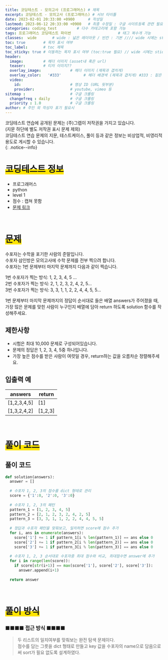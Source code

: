 ```yaml
---
title: 코딩테스트 - 모의고사 (프로그래머스) # 제목
excerpt: 코딩테스트 - 모의고사 (프로그래머스) # 서브 타이틀
date: 2023-02-01 20:33:00 +0900      # 작성일
lastmod: 2023-06-12 20:33:00 +0900   # 최종 수정일 : 구글 사이트등록 관련 필요
categories: coding_test         # 다수 카테고리에 포함 가능
tags: 프로그래머스 코딩테스트 파이썬                     # 태그 복수개 가능
classes:  wide       # wide : 넓은 레이아웃 / 빈칸 : 기본 //// wide 시에는 sticky toc 불가
toc: true        # 목차 표시 여부
toc_label:       # toc 제목
toc_sticky: true # 이동하는 목차 표시 여부 (toc:true 필요) // wide 시에는 sticky toc 불가
header: 
  image:         # 헤더 이미지 (asset내 혹은 url)
  teaser:        # 티저 이미지??
  overlay_image:             # 헤더 이미지 (제목과 겹치게)
  overlay_color:   '#333'          # 헤더 배경색 (제목과 겹치게) #333 : 짙은 회색
  video:
    id:                      # 영상 ID (URL 뒷부분)
    provider:                # youtube, vimeo 등
sitemap :                    # 구글 크롤링
  changefreq : daily         # 구글 크롤링
  priority : 1.0             # 구글 크롤링
author: # 주인 외 작성자 표기 필요시
---
```

<!--postNo: 20230201_002-->

코딩테스트 연습에 공개된 문제는 (주)그렙이 저작권을 가지고 있습니다.  
(지문 하단에 별도 저작권 표시 문제 제외)  
코딩테스트 연습 문제의 지문, 테스트케이스, 풀이 등과 같은 정보는 비상업적, 비영리적 용도로 게시할 수 있습니다.  
{: .notice--info}

# <span style='background:linear-gradient(to top, #FFE400 50%, transparent 50%)'>코딩테스트 정보</span>

- 프로그래머스
- python
- level 1
- 점수 : 캡쳐 못함
- [문제 링크](https://school.programmers.co.kr/learn/courses/30/lessons/42840)

<br>


# <span style='background:linear-gradient(to top, #FFE400 50%, transparent 50%)'>문제</span>

수포자는 수학을 포기한 사람의 준말입니다.  
수포자 삼인방은 모의고사에 수학 문제를 전부 찍으려 합니다.  
수포자는 1번 문제부터 마지막 문제까지 다음과 같이 찍습니다.  

1번 수포자가 찍는 방식: 1, 2, 3, 4, 5 ...  
2번 수포자가 찍는 방식: 2, 1, 2, 3, 2, 4, 2, 5...  
3번 수포자가 찍는 방식: 3, 3, 1, 1, 2, 2, 4, 4, 5, 5...  

1번 문제부터 마지막 문제까지의 정답이 순서대로 들은 배열 answers가 주어졌을 때,  
가장 많은 문제를 맞힌 사람이 누구인지 배열에 담아 return 하도록 solution 함수를 작성해주세요.  

## 제한사항

- 시험은 최대 10,000 문제로 구성되어있습니다.  
- 문제의 정답은 1, 2, 3, 4, 5중 하나입니다.  
- 가장 높은 점수를 받은 사람이 여럿일 경우, return하는 값을 오름차순 정렬해주세요.  

## 입출력 예

|answers|return|
|---|---|
|[1,2,3,4,5]|[1]|
|[1,3,2,4,2]|[1,2,3]|

<br>


# <span style='background:linear-gradient(to top, #FFE400 50%, transparent 50%)'>풀이 코드</span>

## 풀이 코드


```python
def solution(answers):
  answer = []
  
  # 수포자 1, 2, 3의 점수를 dict 형태로 관리
  score = {'1':0, '2':0, '3':0}
  
  # 수포자 1, 2, 3의 패턴
  pattern_1 = [1, 2, 3, 4, 5]
  pattern_2 = [2, 1, 2, 3, 2, 4, 2, 5]
  pattern_3 = [3, 3, 1, 1, 2, 2, 4, 4, 5, 5]
  
  # 정답과 수포자 패턴을 맞춰보고, 일치하면 score에 점수 추가
  for i, ans in enumerate(answers):
    score['1'] += 1 if pattern_1[i % len(pattern_1)] == ans else 0
    score['2'] += 1 if pattern_2[i % len(pattern_2)] == ans else 0
    score['3'] += 1 if pattern_3[i % len(pattern_3)] == ans else 0
  
  # 수포자 1, 2, 3 순서대로 수포자중 최대 점수와 비교, 최대점수면 answer에 추가
  for i in range(len(score)):
    if score[str(i+1)] == max(score['1'], score['2'], score['3']):
      answer.append(i+1) 
      
  return answer
```


<br>


# <span style='background:linear-gradient(to top, #FFE400 50%, transparent 50%)'>풀이 방식</span>

### ■■■■ 접근 방식 ■■■■
> 두 리스트의 일치여부를 맞춰보는 완전 탐색 문제이다.  
> 점수를 담는 그릇을 dict 형태로 만들고 key 값을 수포자의 name으로 담음으로써 sort가 필요 없도록 설계하였다.  